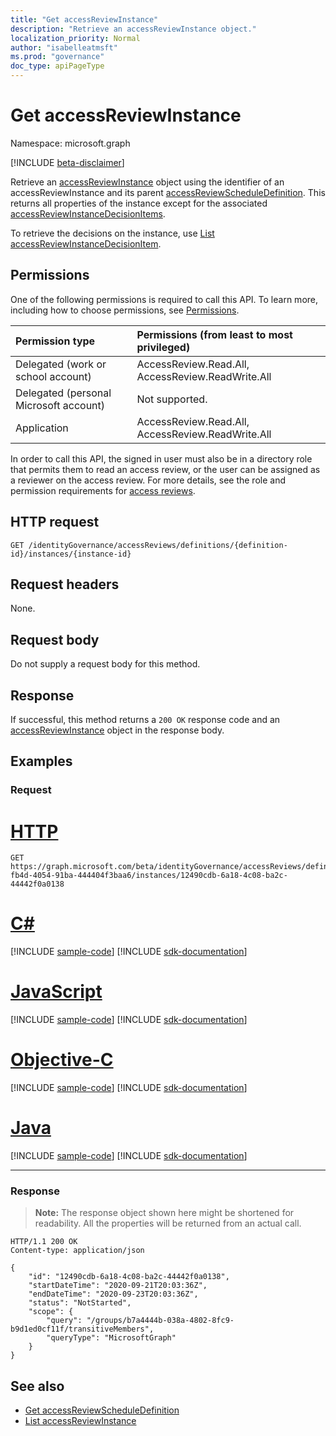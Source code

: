 ```yaml
---
title: "Get accessReviewInstance"
description: "Retrieve an accessReviewInstance object."
localization_priority: Normal
author: "isabelleatmsft"
ms.prod: "governance"
doc_type: apiPageType
---
```


# Get accessReviewInstance

Namespace: microsoft.graph

[!INCLUDE [beta-disclaimer](../../includes/beta-disclaimer.md)]

Retrieve an [accessReviewInstance](../resources/accessreviewinstance.md) object using the identifier of an accessReviewInstance and its parent [accessReviewScheduleDefinition](../resources/accessreviewscheduledefinition.md). This returns all properties of the instance except for the associated [accessReviewInstanceDecisionItems](../resources/accessreviewinstancedecisionitem.md).

To retrieve the decisions on the instance, use [List accessReviewInstanceDecisionItem](accessreviewinstancedecisionitem-list.md).

## Permissions
One of the following permissions is required to call this API. To learn more, including how to choose permissions, see [Permissions](/graph/permissions-reference).

|Permission type                        | Permissions (from least to most privileged)              |
|:--------------------------------------|:---------------------------------------------------------|
|Delegated (work or school account)     | AccessReview.Read.All, AccessReview.ReadWrite.All  |
|Delegated (personal Microsoft account)|Not supported.|
|Application                            | AccessReview.Read.All, AccessReview.ReadWrite.All |

In order to call this API, the signed in user must also be in a directory role that permits them to read an access review, or the user can be assigned as a reviewer on the access review.  For more details, see the role and permission requirements for [access reviews](../resources/accessreviewsv2-root.md).

## HTTP request
<!-- { "blockType": "ignored" } -->
```http
GET /identityGovernance/accessReviews/definitions/{definition-id}/instances/{instance-id}
```
## Request headers
None.

## Request body
Do not supply a request body for this method.

## Response
If successful, this method returns a `200 OK` response code and an [accessReviewInstance](../resources/accessreviewinstance.md) object in the response body.

## Examples
### Request



# [HTTP](#tab/http)
<!-- {
  "blockType": "request",
  "name": "get_accessReviewInstance"
}-->
```msgraph-interactive
GET https://graph.microsoft.com/beta/identityGovernance/accessReviews/definitions/60860cdd-fb4d-4054-91ba-444404f3baa6/instances/12490cdb-6a18-4c08-ba2c-44442f0a0138
```
# [C#](#tab/csharp)
[!INCLUDE [sample-code](../includes/snippets/csharp/get-accessreviewinstance-csharp-snippets.md)]
[!INCLUDE [sdk-documentation](../includes/snippets/snippets-sdk-documentation-link.md)]

# [JavaScript](#tab/javascript)
[!INCLUDE [sample-code](../includes/snippets/javascript/get-accessreviewinstance-javascript-snippets.md)]
[!INCLUDE [sdk-documentation](../includes/snippets/snippets-sdk-documentation-link.md)]

# [Objective-C](#tab/objc)
[!INCLUDE [sample-code](../includes/snippets/objc/get-accessreviewinstance-objc-snippets.md)]
[!INCLUDE [sdk-documentation](../includes/snippets/snippets-sdk-documentation-link.md)]

# [Java](#tab/java)
[!INCLUDE [sample-code](../includes/snippets/java/get-accessreviewinstance-java-snippets.md)]
[!INCLUDE [sdk-documentation](../includes/snippets/snippets-sdk-documentation-link.md)]

---



### Response
>**Note:** The response object shown here might be shortened for readability. All the properties will be returned from an actual call.
<!-- {
  "blockType": "response",
  "truncated": true,
  "@odata.type": "microsoft.graph.accessReviewInstance",
} -->
```http
HTTP/1.1 200 OK
Content-type: application/json

{
    "id": "12490cdb-6a18-4c08-ba2c-44442f0a0138",
    "startDateTime": "2020-09-21T20:03:36Z",
    "endDateTime": "2020-09-23T20:03:36Z",
    "status": "NotStarted",
    "scope": {
        "query": "/groups/b7a4444b-038a-4802-8fc9-b9d1ed0cf11f/transitiveMembers",
        "queryType": "MicrosoftGraph"
    }
}
```

## See also

- [Get accessReviewScheduleDefinition](accessreviewscheduledefinition-get.md)
- [List accessReviewInstance](accessreviewinstance-list.md)


<!--
{
  "type": "#page.annotation",
  "description": "Get accessReviewInstance",
  "keywords": "",
  "section": "documentation",
  "tocPath": "",
  "suppressions": [
  ]
}
-->
